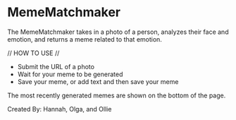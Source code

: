# MemeMatchmaker

The MemeMatchmaker takes in a photo of a person, analyzes their face and emotion, and returns a meme related to that emotion.

// HOW TO USE // 
- Submit the URL of a photo
- Wait for your meme to be generated
- Save your meme, or add text and then save your meme 

The most recently generated memes are shown on the bottom of the page. 

Created By: Hannah, Olga, and Ollie
